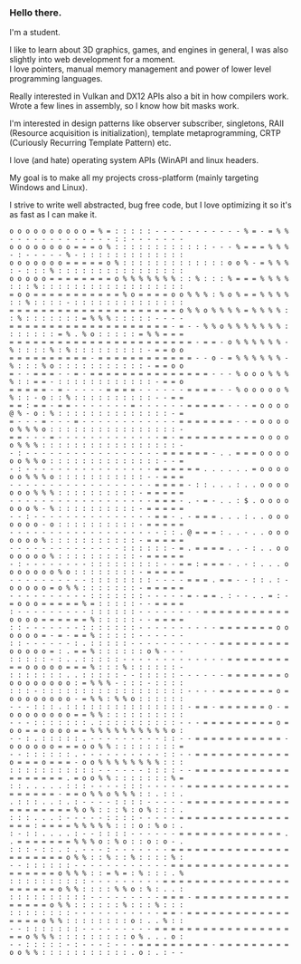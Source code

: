 ### Hello there.

I'm a student. 

I like to learn about 3D graphics, games, and engines in general, I was also slightly into web development for a moment.  
I love pointers, manual memory management and power of lower level programming languages.

Really interested in Vulkan and DX12 APIs also a bit in how compilers work. Wrote a few lines in assembly, so I know how bit masks work.

I'm interested in design patterns like observer subscriber, singletons, RAII (Resource acquisition is initialization), template metaprogramming, CRTP (Curiously Recurring Template Pattern) etc.

I love (and hate) operating system APIs (WinAPI and linux headers. 

My goal is to make all my projects cross-platform (mainly targeting Windows and Linux).

I strive to write well abstracted, bug free code, but I love optimizing it so it's as fast as I can make it.
```
o o o o o o o o o o = % = : : : : : - - - - - - - - - - - % = - = % % - - - - - - - - - - - - - : : - - - - - - - 
o o o o o o o o = = = o % : : : : : : : : : : : : - - - % = = = % % % - : - - - - - % - : : : : : : : : : : : : : 
o o o o o o o = = = = = o % : : : : : : : : : : : : : o o % - = % % % : - : : : % : : : : : : : : : : : : : : : : 
o o o o o = = = = = = = = o % % % % % % % : : % : : : % = = = % % % % : : : % : : : : : : : : : : : : : : : : : : 
= o o = = = = = = = = = = = % o = = = = o o % % % : % o % = = % % % % : : % : : : : - : : : : : : : : : : : : : : 
= = = = = = = = = = = = = = = = = = = = = o % % o % % % % = % % % % : : % : : : : : : : = % % % : : : : : - - - - 
= = = = = = = = = = = = = = = = = = = = - = - - % % o % % % % % % % : : : : : : : = % . % o : : : : : = % % = = = 
= = = = = = = = = = = = = = = = = = = = = = = - = = - o % % % % % % - % : : : : % : % : : : : : : : : : - = = o o 
= = = = = = = = = = - = = = = = = = = = = = = - - o - = % % % % % % - % : : : % o : : : : : : : : : : : - = = o o 
= - - = = = - - = - = = = = = = = = = = = = = = = - - - % o o o % % % % : : = = - : : : : : : : : : : : : - = = o 
= = = = = - = - - - - - = = = = - - - - - - = = = = - - % o o o o o % % : : - o : : % : : : : : : : : : : - - = = 
= = : = = - = = - - - - - - - = - - - - - - = = = = = - - - = o o o o @ % - o : % : : : : : : : : : : : : : : - = 
= - - - = - - - = - - - - - - - - - - - - = = = = = = = - - = o o o o o % % % o : : : : : : : : : : : : : : : : - 
= = - - - = - - - - - - - - - - - - - = - = = = = = = = = = = o o o o o % % % : : : : : : : : : : : : : : : : : - 
- : - - - - - - - - - - - - - - - - - = = = = = = - . . = = = o o o o o o % % o : : : : : : : : : : : : : : - - = 
- : - - - - - - - - - - - - - - - - = = = = = = . . . . . . = o o o o o o % % % o : : : : : : : : : : : - - = = = 
- - - - - - - - - - - - - - - - - - = = = = - : : . . . : . . o o o o o o o % % % : : : : : : : : : : - = = = = = 
- - - - - - - - - - - - - - - - - - = = = - . - = - . . : $ . o o o o o o o % - % : : : : : : : : : : - = = = = = 
- - : - - - - - - - - - - - - - - - = = - . - = = = . . . : . . o o o o o o o - o : : : : : : : : : : - = = = = = 
- - - - - - - - - - - - - - - - - - - : : . @ = = = : . . - . . o o o o o o o % : : : : : : : : : : : - = = = = = 
- - - - - - - - - - - - - - : : : : : : - = . = = = = . . - : . . o o o o o o o % : : : : : : : : : : - = = = = = 
- : - - - - - - - - : : : : : : : : : - - = = : = = = - . - : . . . o o o o o o o % o : : : : : : : : - = = = = = 
- - - - - - - - - - : : : : : : : : - - - - = = = . = = - - : : . : - o o o o o = o % % : : : : : : : - = = = = = 
- - - - - - - - - - : : : : : : : - - - - - = - = = . : - - . . = : - = o o o = = = = = % = : : : : : - - = = = = 
: - - - - - - - - - : : : : : : - - - - - - - - = = = = = = = = = = = o o o o = = = = = = % : : : : : - - = = = = 
: : - - - - - - - : : : : : : : - - - - - - - - - - = = = = = = = o o o o o o = - = - = = % : : : : : - - - - - - 
: : - - - - - - : . : : : : : - - - - - - - - - - - = = = = = = = = = o o o o o = : . = = % : : : : : : o % - - - 
: : : : : - : . . : : : : : - - - - - - - - - - - - - = = = = = = = = = = o o o o o = = = % : : : % : : : : : : - 
: : : : : : : . . : : : : : - - : : : : : - - - - - - = = = = = = = o o o o o o o o o : = % % % - : : : - : : : : 
: : : - : : : : : : : : : : : : : : : : : : - - - - = = = = = = = o = o o o o o o o o - = % % : % % o : : : : : : 
- - - : : : . : : : : : : : : : : : : : : : - = = - = = = = = = o - = o o o o o o o o = = % % : : : : : : : : : : 
- - - : : : : : : : . : : : : : : : : : : - - - = = = = = = = = = o = o o = = o o o o = = % % % % % % % % % % o : 
- - : . : : : : : . - - - - - - - - - : : - - = = = = = = = = = = = - o o o o o o = = = o o % % : : : : : : : : = 
- - : : : : : : . - - - - - - - - - - : : - - = = = = = = = = = = = = o = = = o = = = - o o % % % % % % % % : : : 
: : : : : : : : : : : - - - - - - : : : : - - = = = = = = = = = = = = = = = = = = = . = o o % % : : : : : : : % = 
: : . . . . . : : : - - - - : : : - - - - - = = = = = = = = = = = = = = = = = = = - = = o % % o % % % : : . : : . 
. : : : . . : . : - - - - : : : : - - - - - = = = = = = = = = = = = = = = = = = = = = % o % : : : % : o % : : : . 
: : : . . . : - - - - - : : : : - - - - - = = = = = = = = = = = = = = = = = : = = = = % % % % % : : : o : % o : . 
: - : : . . . . : - - : : : : - - - - - - = = = = = = = = = = = = = . . = = = = = = = % % % o : % o : : o : o - . 
: : : - : : . : . - - - : - - - - - - - = = = = = = = = = = = = = = = = = = = = = = o % % : : % : : % : : : : % : 
- - : : : : : : - - - - - - - - - - - - = = = = = = = = = = = = = = = = = = = = = o % % % : : = % = : % : : : . % 
: : : : : : : : : : - - - - - - - - - = = = = = = = = = = = = = = = = = = = = = = o % % : : : : % % o : % : . . : 
: : : : : : : : : : - - - - - - - - - = = = - = = = = = = = = = = = = = = = = = o % % : : : : : : % : : : % : : : 
: : : : : : : : - - - - - - - - - - - = = - = = = = = = = = = = = = = = = = = o % % : : : : : : : : o : . . % : : 
- - : : : : : : : - - - - - - - - - = = = = = = = = = = = = = = = = = = = o % % % : : : : : : : : : o % . . . o : 
- - : : : : : - : - - - : - - - = = = = = = = = = - = = = = = = = = = o o % % : : : : : : : : : : : . o : . : - - 
```


<!--
![screenshot](https://github.com/Im-Bee/wolfenstein_like_rendering_in_terminal/blob/main/Docs/ReadMeScreenshot.jpg?raw=true)
**Im-Bee/Im-Bee** is a ✨ _special_ ✨ repository because its `README.md` (this file) appears on your GitHub profile.

Here are some ideas to get you started:

- 🔭 I’m currently working on ...
- 🌱 I’m currently learning ...
- 👯 I’m looking to collaborate on ...
- 🤔 I’m looking for help with ...
- 💬 Ask me about ...
- 📫 How to reach me: ...
- 😄 Pronouns: ...
- ⚡ Fun fact: ...
-->
